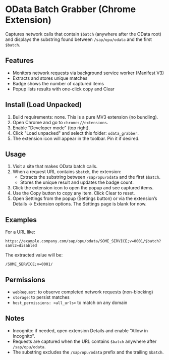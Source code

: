 # OData Batch Grabber (Chrome Extension)

Captures network calls that contain `$batch` (anywhere after the OData root) and displays the substring found between `/sap/opu/odata` and the first `$batch`.

## Features
- Monitors network requests via background service worker (Manifest V3)
- Extracts and stores unique matches
- Badge shows the number of captured items
- Popup lists results with one-click copy and Clear

## Install (Load Unpacked)
1. Build requirements: none. This is a pure MV3 extension (no bundling).
2. Open Chrome and go to `chrome://extensions`.
3. Enable "Developer mode" (top right).
4. Click "Load unpacked" and select this folder: `odata_grabber`.
5. The extension icon will appear in the toolbar. Pin it if desired.

## Usage
1. Visit a site that makes OData batch calls.
2. When a request URL contains `$batch`, the extension:
   - Extracts the substring between `/sap/opu/odata` and the first `$batch`.
   - Stores the unique result and updates the badge count.
3. Click the extension icon to open the popup and see captured items.
4. Use the Copy button to copy any item. Click Clear to reset.
5. Open Settings from the popup (Settings button) or via the extension’s Details → Extension options. The Settings page is blank for now.

## Examples
For a URL like:
```
https://example.company.com/sap/opu/odata/SOME_SERVICE;v=0001/$batch?saml2=disabled
```
The extracted value will be:
```
/SOME_SERVICE;v=0001/
```

## Permissions
- `webRequest`: to observe completed network requests (non-blocking)
- `storage`: to persist matches
- `host_permissions: <all_urls>` to match on any domain

## Notes
- Incognito: if needed, open extension Details and enable "Allow in Incognito".
- Requests are captured when the URL contains `$batch` anywhere after `/sap/opu/odata`.
- The substring excludes the `/sap/opu/odata` prefix and the trailing `$batch`.
